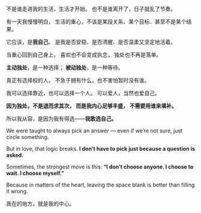 不是谁走进我的生活，生活才开始。
 也不是谁离开了，日子就乱了节奏。

有一天我慢慢明白，
 生活的重心，不该是某段关系、某个目标、甚至不是某个结果。

它应该，是**我自己**。
 是我是否安稳、是否清醒、是否温柔又坚定地活着。

当重心回到自己身上，
 喜欢也不会变成执念，
 独处也不再是落单。

**主动独处**，是一种选择；
 **被动独处**，是一种等待。

真正有选择权的人，
 不急于拥有什么，也不害怕暂时没有谁。

我可以选择靠近，也可以选择一个人。
 可以爱人，当然也爱自己。

**因为独处，不是退而求其次，
 而是我内心足够丰盛，
 不需要用谁来填补。**

所以我从容，是因为我有得选——**我敢选自己。**

We were taught to always pick an answer —
 even if we’re not sure, just circle something.

But in love, that logic breaks.
 **I don’t have to pick just because a question is asked.**

Sometimes, the strongest move is this:
 **“I don’t choose anyone. I choose to wait. I choose myself.”**

Because in matters of the heart,
 leaving the space blank is better than filling it wrong.

我在的地方，就是我的中心。
